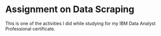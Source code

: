 # Assignment on Data Scraping

This is one of the activities I did while studying for my IBM Data Analyst Professional certificate.
